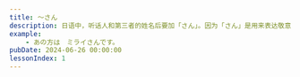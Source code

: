 ```yaml
---
title: 〜さん
description: 日语中，听话人和第三者的姓名后要加「さん」。因为「さん」是用来表达敬意的，所以不能加在说话人自己的姓名之后。称呼小孩时一般用「ちゃん」来代替「さん」，用来表示亲昵的态度。
example:
    - あの方は　ミライさんです。
pubDate: 2024-06-26 00:00:00
lessonIndex: 1
---
```


